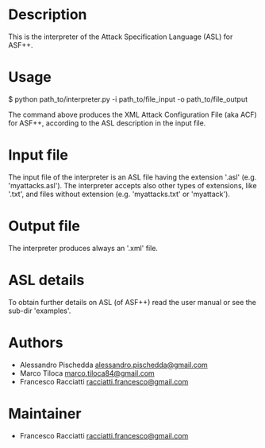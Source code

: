 Description
============
This is the interpreter of the Attack Specification Language (ASL) for ASF++.


Usage
=====
$ python path_to/interpreter.py -i path_to/file_input -o path_to/file_output

The command above produces the XML Attack Configuration File (aka ACF) for ASF++, according to the ASL description in the input file.


Input file
==========
The input file of the interpreter is an ASL file having the extension '.asl' (e.g. 'myattacks.asl').
The interpreter accepts also other types of extensions, like '.txt', and files without extension (e.g. 'myattacks.txt' or 'myattack').


Output file
===========
The interpreter produces always an '.xml' file.


ASL details
===========
To obtain further details on ASL (of ASF++) read the user manual or see the sub-dir 'examples'.


Authors
=======
+ Alessandro Pischedda	<alessandro.pischedda@gmail.com>
+ Marco Tiloca		    	<marco.tiloca84@gmail.com>
+ Francesco Racciatti  	<racciatti.francesco@gmail.com>


Maintainer
==========
+ Francesco Racciatti	<racciatti.francesco@gmail.com>
